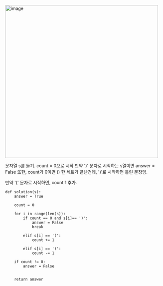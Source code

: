 <img width="490" alt="image" src="https://github.com/user-attachments/assets/3b73b5da-ecf7-4858-9fc9-3226f25b61da">


문자열 s를 돌기.
count = 0으로 시작
만약 ')' 문자로 시작하는 s열이면 answer = False 또한, count가 0이면 () 한 세트가 끝난건데, ')'로 시작하면 틀린 문장임.

만약 '(' 문자로 시작하면, count 1 추가.

```
def solution(s):
    answer = True
    
    count = 0
    
    for i in range(len(s)):
        if count == 0 and s[i]== ')':
            answer = False
            break
            
        elif s[i] == '(':
            count += 1
        
        elif s[i] == ')':
            count -= 1
            
    if count != 0:
        answer = False
        

    return answer
```
